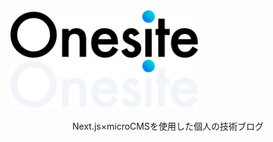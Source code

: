 <style>
.logo {
  margin:0 auto;
}
.text {
  text-align:center;
}
</style>

<img class="logo" width=300 src="/public/logo.svg#gh-light-mode-only" alt="GitHub-Mark-Light">
<img class="logo" width=300 src="/public/logo-white.svg#gh-dark-mode-only" alt="GitHub-Mark-Dark">
<p class="text">Next.js×microCMSを使用した個人の技術ブログ</p>
